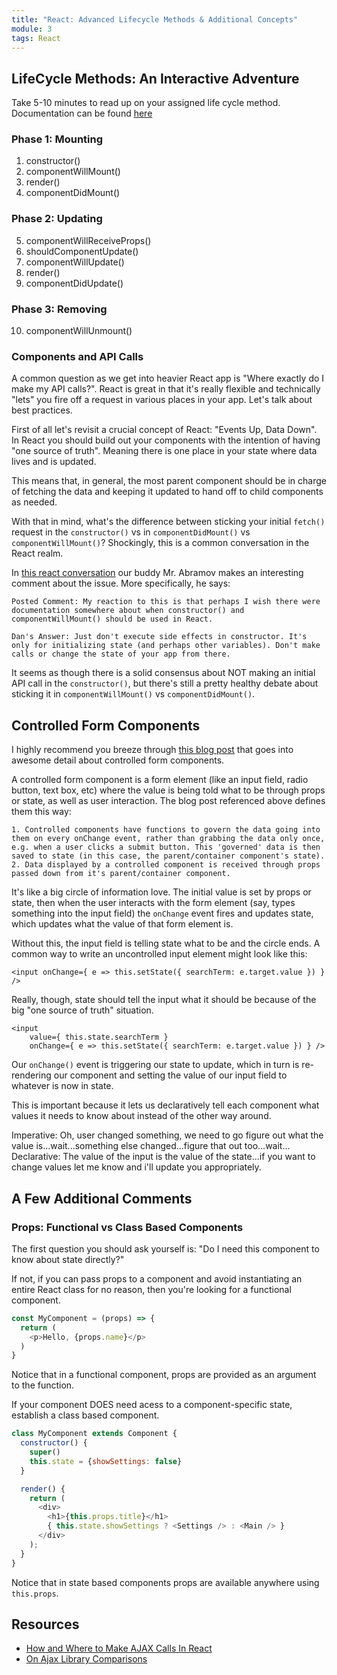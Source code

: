 ```yaml
---
title: "React: Advanced Lifecycle Methods & Additional Concepts"
module: 3
tags: React
---
```


## LifeCycle Methods: An Interactive Adventure

Take 5-10 minutes to read up on your assigned life cycle method. Documentation can be found [here](https://facebook.github.io/react/docs/react-component.html)

### Phase 1: Mounting  
1. constructor()
2. componentWillMount()
3. render()
4. componentDidMount()

### Phase 2: Updating  
5. componentWillReceiveProps()
6. shouldComponentUpdate()
7. componentWillUpdate()
8. render()
9. componentDidUpdate()

### Phase 3: Removing  
10. componentWillUnmount()

### Components and API Calls

A common question as we get into heavier React app is "Where exactly do I make my API calls?". React is great in that it's really flexible and technically "lets" you fire off a request in various places in your app. Let's talk about best practices.

First of all let's revisit a crucial concept of React: "Events Up, Data Down". In React you should build out your components with the intention of having "one source of truth". Meaning there is one place in your state where data lives and is updated.

This means that, in general, the most parent component should be in charge of fetching the data and keeping it updated to hand off to child components as needed.  

With that in mind, what's the difference between sticking your initial `fetch()` request in the `constructor()` vs in `componentDidMount()` vs `componentWillMount()`? Shockingly, this is a common conversation in the React realm.

In [this react conversation](https://github.com/reactjs/react-redux/issues/129#issuecomment-148420509) our buddy Mr. Abramov makes an interesting comment about the issue. More specifically, he says:

```
Posted Comment: My reaction to this is that perhaps I wish there were documentation somewhere about when constructor() and componentWillMount() should be used in React.

Dan's Answer: Just don't execute side effects in constructor. It's only for initializing state (and perhaps other variables). Don't make calls or change the state of your app from there.
```

It seems as though there is a solid consensus about NOT making an initial API call in the `constructor()`, but there's still a pretty healthy debate about sticking it in `componentWillMount()` vs `componentDidMount()`.


## Controlled Form Components
I highly recommend you breeze through [this blog post](http://lorenstewart.me/2016/10/31/react-js-forms-controlled-components/) that goes into awesome detail about controlled form components.

A controlled form component is a form element (like an input field, radio button, text box, etc) where the value is being told what to be through props or state, as well as user interaction. The blog post referenced above defines them this way:

```
1. Controlled components have functions to govern the data going into them on every onChange event, rather than grabbing the data only once, e.g. when a user clicks a submit button. This 'governed' data is then saved to state (in this case, the parent/container component's state).  
2. Data displayed by a controlled component is received through props passed down from it's parent/container component.
```

It's like a big circle of information love. The initial value is set by props or state, then when the user interacts with the form element (say, types something into the input field) the `onChange` event fires and updates state, which updates what the value of that form element is.  

Without this, the input field is telling state what to be and the circle ends. A common way to write an uncontrolled input element might look like this:   

```
<input onChange={ e => this.setState({ searchTerm: e.target.value }) } />
```

Really, though, state should tell the input what it should be because of the big "one source of truth" situation.

```
<input
    value={ this.state.searchTerm }
    onChange={ e => this.setState({ searchTerm: e.target.value }) } />
```

Our `onChange()` event is triggering our state to update, which in turn is re-rendering our component and setting the value of our input field to whatever is now in state.

This is important because it lets us declaratively tell each component what values it needs to know about instead of the other way around.  

Imperative: Oh, user changed something, we need to go figure out what the value is...wait...something else changed...figure that out too...wait...
Declarative: The value of the input is the value of the state...if you want to change values let me know and i'll update you appropriately.


## A Few Additional Comments

### Props: Functional vs Class Based Components

The first question you should ask yourself is: "Do I need this component to know about state directly?"

If not, if you can pass props to a component and avoid instantiating an entire React class for no reason, then you're looking for a functional component.

```js
const MyComponent = (props) => {
  return (
    <p>Hello, {props.name}</p>
  )
}
```

Notice that in a functional component, props are provided as an argument to the function.

If your component DOES need acess to a component-specific state, establish a class based component.

```js
class MyComponent extends Component {
  constructor() {
    super()
    this.state = {showSettings: false}
  }

  render() {
    return (
      <div>
        <h1>{this.props.title}</h1>
        { this.state.showSettings ? <Settings /> : <Main /> }
      </div>
    );
  }
}
```
Notice that in state based components props are available anywhere using `this.props`.  


## Resources  
- [How and Where to Make AJAX Calls In React](https://daveceddia.com/ajax-requests-in-react/)
- [On Ajax Library Comparisons](http://andrewhfarmer.com/ajax-libraries/)  
